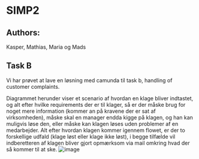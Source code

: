 # SIMP2
## Authors: 
Kasper, Mathias, Maria og Mads


## Task B
Vi har prøvet at lave en løsning med camunda til task b, handling of customer complaints. 

Diagrammet herunder viser et scenario af hvordan en klage bliver indtastet, og alt efter hvilke requirements der er til klager, så er der måske brug for noget mere information (kommer an på kravene der er sat af virksomheden), måske skal en manager endda kigge på klagen, og han kan muligvis løse den, eller måske kan klagen løses uden problemer af en medarbejder. Alt efter hvordan klagen kommer igennem flowet, er der to forskellige udfald (klage løst eller klage ikke løst), i begge tilfælde vil indberetteren af klagen bliver gjort opmærksom via mail omkring hvad der så kommer til at ske. 
![image](https://github.com/mads-XD-kristensen/SIMP2/assets/56347572/66eddb44-e0e3-4302-9607-ea8da3f85212)
